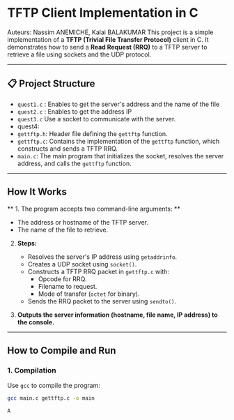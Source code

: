  # TFTP Client Implementation in C 
Auteurs: Nassim ANEMICHE, Kalai BALAKUMAR
This project is a simple implementation of a **TFTP (Trivial File Transfer Protocol)** client in C. It demonstrates how to send a **Read Request (RRQ)** to a TFTP server to retrieve a file using sockets and the UDP protocol.

---
 ## 📋 **Project Structure** 
-  `quest1.c` : Enables to get the server's address and the name of the file
-  `quest2.c` : Enables to get the address IP
-  `quest3.c` Use a socket to communicate with the server.
- quest4:
- `gettftp.h`: Header file defining the `gettftp` function.
- `gettftp.c`: Contains the implementation of the `gettftp` function, which constructs and sends a TFTP RRQ.
- `main.c`: The main program that initializes the socket, resolves the server address, and calls the `gettftp` function.

---

 ##  **How It Works**

** 1. The program accepts two command-line arguments: ** 
   - The address or hostname of the TFTP server.
   - The name of the file to retrieve.

2. **Steps:**
   - Resolves the server's IP address using `getaddrinfo`.
   - Creates a UDP socket using `socket()`.
   - Constructs a TFTP RRQ packet in `gettftp.c` with:
     - Opcode for RRQ.
     - Filename to request.
     - Mode of transfer (`octet` for binary).
   - Sends the RRQ packet to the server using `sendto()`.

3. **Outputs the server information (hostname, file name, IP address) to the console.**

---

## **How to Compile and Run**

### **1. Compilation**

Use `gcc` to compile the program:
```bash
gcc main.c gettftp.c -o main

A

